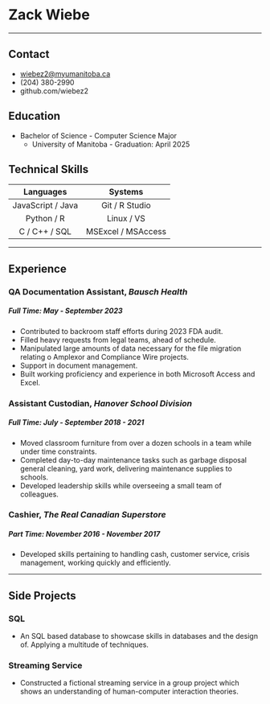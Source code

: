# Zack Wiebe
---

## Contact
* wiebez2@myumanitoba.ca
* (204) 380-2990
* github.com/wiebez2

## Education 
* Bachelor of Science - Computer Science Major
    * University of Manitoba - Graduation: April 2025

## Technical Skills

|        Languages        |        Systems       |
|:-----------------------:|:--------------------:|
| JavaScript / Java       |     Git / R Studio   |
|        Python / R       |      Linux / VS      |
|       C / C++ / SQL     |   MSExcel / MSAccess |

---

## Experience

### QA Documentation Assistant, _Bausch Health_
##### Full Time: May - September 2023
- Contributed to backroom staff efforts during 2023 FDA audit.
- Filled heavy requests from legal teams, ahead of schedule.
- Manipulated large amounts of data necessary for the file migration relating o Amplexor and Compliance Wire projects.
- Support in document management.
- Built working proficiency and experience in both Microsoft Access and Excel.

### Assistant Custodian, _Hanover School Division_
##### Full Time: July - September 2018 - 2021
- Moved classroom furniture from over a dozen schools in a team while under time constraints.
- Completed day-to-day maintenance tasks such as garbage disposal general cleaning, yard work, delivering maintenance supplies to schools.
-  Developed leadership skills while overseeing a small team of colleagues.

### Cashier, _The Real Canadian Superstore_
##### Part Time: November 2016 - November 2017
- Developed skills pertaining to handling cash, customer service, crisis management, working quickly and efficiently.


---

## Side Projects

### SQL
- An SQL based database to showcase skills in databases and the design of. Applying a multitude of techniques.

### Streaming Service
- Constructed a fictional streaming service in a group project which shows an understanding of human-computer interaction theories.
